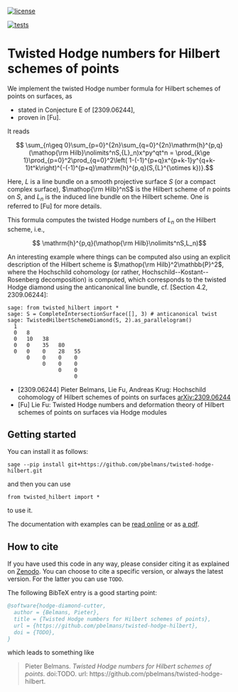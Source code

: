 [![license](https://badgen.net/github/license/pbelmans/twisted-hodge-hilbert)](https://github.com/pbelmans/twisted-hodge-hilbert/blob/master/LICENSE)

[![tests](https://github.com/pbelmans/twisted-hodge-hilbert/actions/workflows/tests.yml/badge.svg)](https://github.com/pbelmans/twisted-hodge-hilbert/actions)

# Twisted Hodge numbers for Hilbert schemes of points

We implement the twisted Hodge number formula for Hilbert schemes of points on surfaces,
as

* stated in Conjecture E of [2309.06244],
* proven in [Fu].

It reads

```math
  \sum_{n\geq 0}\sum_{p=0}^{2n}\sum_{q=0}^{2n}\mathrm{h}^{p,q}(\mathop{\rm Hilb}\nolimits^nS,{L}_n)x^py^qt^n
  =
  \prod_{k\ge 1}\prod_{p=0}^2\prod_{q=0}^2\left( 1-(-1)^{p+q}x^{p+k-1}y^{q+k-1}t^k\right)^{-(-1)^{p+q}\mathrm{h}^{p,q}(S,{L}^{\otimes k})}.
```

Here, $L$ is a line bundle on a smooth projective surface $S$ (or a compact complex
surface), $\mathop{\rm Hilb}^nS$ is the Hilbert scheme of $n$ points on $S$,
and $L_n$ is the induced line bundle on the Hilbert scheme. One is referred to [Fu]
for more details.

This formula computes the twisted Hodge numbers of $L_n$ on the Hilbert scheme, i.e.,

```math
  \mathrm{h}^{p,q}(\mathop{\rm Hilb}\nolimits^nS,L_n)
```

An interesting example where things can be computed also using an explicit description
of the Hilbert scheme is $\mathop{\rm Hilb}^2\mathbb{P}^2$, where the Hochschild
cohomology (or rather, Hochschild--Kostant--Rosenberg decomposition) is computed,
which corresponds to the twisted Hodge diamond using the anticanonical line bundle,
cf. [Section 4.2, 2309.06244]:

```sage
sage: from twisted_hilbert import *
sage: S = CompleteIntersectionSurface([], 3) # anticanonical twist
sage: TwistedHilbertSchemeDiamond(S, 2).as_parallelogram()
  1
  0   8
  0   10   38
  0   0    35   80
  0   0    0    28   55
      0    0    0    0
           0    0    0
                0    0
                     0
```

* [2309.06244] Pieter Belmans, Lie Fu, Andreas Krug: Hochschild cohomology of Hilbert schemes of points on surfaces
  [arXiv:2309.06244](https://arxiv.org/abs/2309.06244)
* [Fu] Lie Fu: Twisted Hodge numbers and deformation theory of Hilbert schemes of points on surfaces via Hodge modules


## Getting started

You can install it as follows:

``sage --pip install git+https://github.com/pbelmans/twisted-hodge-hilbert.git``

and then you can use

``from twisted_hilbert import *``

to use it.

The documentation with examples can be [read online](https://twisted-hilbert.ncag.info)
or as [a pdf](https://twisted-hilbert.ncag.info/documentation.pdf).


## How to cite

If you have used this code in any way,
please consider citing it as explained on [Zenodo](TODO).
You can choose to cite a specific version, or always the latest version.
For the latter you can use `TODO`.

The following BibTeX entry is a good starting point:

```bibtex
@software{hodge-diamond-cutter,
  author = {Belmans, Pieter},
  title = {Twisted Hodge numbers for Hilbert schemes of points},
  url = {https://github.com/pbelmans/twisted-hodge-hilbert},
  doi = {TODO},
}
```

which leads to something like

> Pieter Belmans. _Twisted Hodge numbers for Hilbert schemes of points_. doi:TODO. url: ht<span>tps://github.com/pbelmans/twisted-hodge-hilbert.
